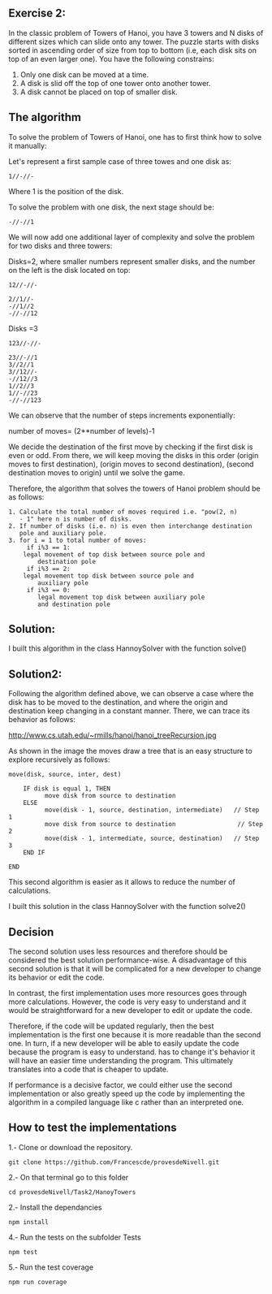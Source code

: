 
## Exercise 2:
   
   
In the classic problem of Towers of Hanoi, you have 3 towers and N disks of different sizes which can slide onto any tower. The puzzle starts with disks sorted in ascending order of size from top to bottom (i.e, each disk sits on top of an even larger one). You have the following constrains:

1. Only one disk can be moved at a time.
2. A disk is slid off the top of one tower onto another tower.
3. A disk cannot be placed on top of smaller disk.

## The algorithm

To solve the problem of Towers of Hanoi, one has to first think how to solve it manually:

Let's represent a first sample case of three towes and one disk as:

    1//-//-
Where 1 is the position of the disk.

 
To solve the problem with one disk, the next stage should be:

    -//-//1
    
We will now add one additional layer of complexity and solve the problem for two disks and three towers:

Disks=2, where smaller numbers represent smaller disks, and the number on the left is the disk located on top:

    12//-//-
    
    2//1//-
    -//1//2
    -//-//12
    
Disks =3

    123//-//-
    
    23//-//1
    3//2//1
    3//12//-
    -//12//3
    1//2//3
    1//-//23
    -//-//123
    
We can observe that the number of steps increments exponentially:

number of moves= (2**number of levels)-1

We decide the destination of the first move by checking if the first disk is even or odd. From there, we will keep moving the disks in this order (origin moves to first destination), (origin moves to second destination), (second destination moves to origin) until we solve the game.

Therefore, the algorithm that solves the towers of Hanoi problem should be as follows:

    1. Calculate the total number of moves required i.e. "pow(2, n)
       - 1" here n is number of disks.
    2. If number of disks (i.e. n) is even then interchange destination
       pole and auxiliary pole.
    3. for i = 1 to total number of moves:
         if i%3 == 1:
        legal movement of top disk between source pole and
            destination pole
         if i%3 == 2:
        legal movement top disk between source pole and
            auxiliary pole
         if i%3 == 0:
            legal movement top disk between auxiliary pole
            and destination pole
        

## Solution:


I built this algorithm in the class HannoySolver with the function solve()


## Solution2:

Following the algorithm defined above, we can observe a case where the disk has to be moved to the destination, and where the origin and destination keep changing in a constant manner. There, we can trace its behavior as follows:

http://www.cs.utah.edu/~rmills/hanoi/hanoi_treeRecursion.jpg

As shown in the image the moves draw a tree that is an easy structure to explore recursively as follows:

    move(disk, source, inter, dest)
    
        IF disk is equal 1, THEN
              move disk from source to destination
        ELSE
              move(disk - 1, source, destination, intermediate)   // Step 1
              move disk from source to destination                 // Step 2
              move(disk - 1, intermediate, source, destination)   // Step 3
        END IF
           
    END


This second algorithm is easier as it allows to reduce the number of calculations.

I built this solution in the class HannoySolver with the function solve2()
## Decision

The second solution uses less resources and therefore should be considered the best solution performance-wise. A disadvantage of this second solution is that it will be complicated for a new developer to change its behavior or edit the code.

In contrast, the first implementation uses more resources goes through more calculations. However, the code is very easy to understand and it would be straightforward for a new developer to edit or update the code.  

Therefore, if the code will be updated regularly, then the best implementation is the first one because it is more readable than the second one. In turn,  if a new developer will be able to easily update the code because the program is easy to understand. has to change it's behavior it will have an easier time understanding the program. This ultimately translates into a code that is cheaper to update.

If performance is a decisive factor, we could either use the second implementation or also greatly speed up the code by implementing the algorithm in a compiled language like c rather than an interpreted one.

## How to test the implementations

1.- Clone or download the repository.

    git clone https://github.com/Francescde/provesdeNivell.git

2.- On that terminal go to this folder

    cd provesdeNivell/Task2/HanoyTowers

2.- Install the dependancies

    npm install

4.- Run the tests on the subfolder Tests

    npm test

5.- Run the test coverage

    npm run coverage


